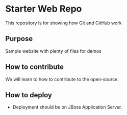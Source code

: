 # Starter Web Repo

This repository is for showing how Git and GitHub work

## Purpose

Sample website with plenty of files for demos

## How to contribute

We will learn to how to contribute to the open-source.

## How to deploy

* Deployment should be on JBoss Application Server.
